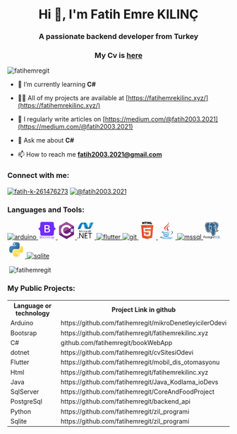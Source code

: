 <h1 align="center">Hi 👋, I'm Fatih Emre KILINÇ</h1>
<h3 align="center">A passionate backend developer from Turkey</h3>
<h3 align="center">My Cv is <a href="https://github.com/fatihemregit/fatihemregit/blob/master/Fatih_Emre_Kilinc_Resume.pdf">here</a></h3>

<p align="left"> <img src="https://komarev.com/ghpvc/?username=fatihemregit&label=Profile%20views&color=009dff&style=flat" alt="fatihemregit" /> </p>

- 🌱 I’m currently learning **C#**

- 👨‍💻 All of my projects are available at [https://fatihemrekilinc.xyz/](https://fatihemrekilinc.xyz/)

- 📝 I regularly write articles on [https://medium.com/@fatih2003.2021](https://medium.com/@fatih2003.2021)

- 💬 Ask me about **C#**

- 📫 How to reach me **fatih2003.2021@gmail.com**

<h3 align="left">Connect with me:</h3>
<p align="left">
<a href="https://linkedin.com/in/fatih-k-261476273" target="blank"><img align="center" src="https://raw.githubusercontent.com/rahuldkjain/github-profile-readme-generator/master/src/images/icons/Social/linked-in-alt.svg" alt="fatih-k-261476273" height="30" width="40" /></a>
<a href="https://medium.com/@fatih2003.2021" target="blank"><img align="center" src="https://raw.githubusercontent.com/rahuldkjain/github-profile-readme-generator/master/src/images/icons/Social/medium.svg" alt="@fatih2003.2021" height="30" width="40" /></a>
</p>

<h3 align="left">Languages and Tools:</h3>
<p align="left"> <a href="https://www.arduino.cc/" target="_blank" rel="noreferrer"> <img src="https://cdn.worldvectorlogo.com/logos/arduino-1.svg" alt="arduino" width="40" height="40"/> </a> <a href="https://getbootstrap.com" target="_blank" rel="noreferrer"> <img src="https://raw.githubusercontent.com/devicons/devicon/master/icons/bootstrap/bootstrap-plain-wordmark.svg" alt="bootstrap" width="40" height="40"/> </a> <a href="https://www.w3schools.com/cs/" target="_blank" rel="noreferrer"> <img src="https://raw.githubusercontent.com/devicons/devicon/master/icons/csharp/csharp-original.svg" alt="csharp" width="40" height="40"/> </a> <a href="https://dotnet.microsoft.com/" target="_blank" rel="noreferrer"> <img src="https://raw.githubusercontent.com/devicons/devicon/master/icons/dot-net/dot-net-original-wordmark.svg" alt="dotnet" width="40" height="40"/> </a> <a href="https://flutter.dev" target="_blank" rel="noreferrer"> <img src="https://www.vectorlogo.zone/logos/flutterio/flutterio-icon.svg" alt="flutter" width="40" height="40"/> </a> <a href="https://git-scm.com/" target="_blank" rel="noreferrer"> <img src="https://www.vectorlogo.zone/logos/git-scm/git-scm-icon.svg" alt="git" width="40" height="40"/> </a> <a href="https://www.w3.org/html/" target="_blank" rel="noreferrer"> <img src="https://raw.githubusercontent.com/devicons/devicon/master/icons/html5/html5-original-wordmark.svg" alt="html5" width="40" height="40"/> </a> <a href="https://www.java.com" target="_blank" rel="noreferrer"> <img src="https://raw.githubusercontent.com/devicons/devicon/master/icons/java/java-original.svg" alt="java" width="40" height="40"/> </a> <a href="https://www.microsoft.com/en-us/sql-server" target="_blank" rel="noreferrer"> <img src="https://www.svgrepo.com/show/303229/microsoft-sql-server-logo.svg" alt="mssql" width="40" height="40"/> </a> <a href="https://www.postgresql.org" target="_blank" rel="noreferrer"> <img src="https://raw.githubusercontent.com/devicons/devicon/master/icons/postgresql/postgresql-original-wordmark.svg" alt="postgresql" width="40" height="40"/> </a> <a href="https://www.python.org" target="_blank" rel="noreferrer"> <img src="https://raw.githubusercontent.com/devicons/devicon/master/icons/python/python-original.svg" alt="python" width="40" height="40"/> </a> <a href="https://www.sqlite.org/" target="_blank" rel="noreferrer"> <img src="https://www.vectorlogo.zone/logos/sqlite/sqlite-icon.svg" alt="sqlite" width="40" height="40"/> </a> </p>

<p>&nbsp;<img align="center" src="https://github-readme-stats.vercel.app/api?username=fatihemregit&show_icons=true&locale=en" alt="fatihemregit" /></p>

<h3 align="left">My Public Projects:</h3>
<table>
  <tr>
    <th>Language or technology</th>
    <th>Project Link in github</th>
  </tr>
  <tr>
     <td>Arduino</td>
     <td>https://github.com/fatihemregit/mikroDenetleyicilerOdevi</td>
  </tr>
  <tr>
    <td>Bootsrap</td>
    <td>https://github.com/fatihemregit/fatihemrekilinc.xyz</td>
  </tr>
  <tr>
    <td>C#</td>
    <td>github.com/fatihemregit/bookWebApp</td>
  </tr>
  <tr>
    <td>dotnet</td>
    <td>https://github.com/fatihemregit/cvSitesiOdevi</td>
  </tr>
  <tr>
    <td>Flutter</td>
    <td>https://github.com/fatihemregit/mobil_dis_otomasyonu</td>
  </tr>
  <tr>
    <td>Html</td>
    <td>https://github.com/fatihemregit/fatihemrekilinc.xyz</td>
  </tr>
  <tr>
    <td>Java</td>
    <td>https://github.com/fatihemregit/Java_Kodlama_ioDevs</td>
  </tr>
  <tr>
    <td>SqlServer</td>
    <td>https://github.com/fatihemregit/CoreAndFoodProject</td>
  </tr>
  <tr>
    <td>PostgreSql</td>
    <td>https://github.com/fatihemregit/backend_api</td>
  </tr>
  <tr>
    <td>Python</td>
    <td>https://github.com/fatihemregit/zil_programi</td>
  </tr>
  <tr>
    <td>Sqlite</td>
    <td>https://github.com/fatihemregit/zil_programi</td>
  </tr>
  
</table>

